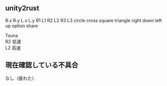 ## unity2rust
R.x R.y L.x L.y R1 L1 R2 L2 R3 L3 circle cross square triangle right down left up option share

Tsuna  
R2 低速  
L2 高速

## 現在確認している不具合
なし（疲れた）